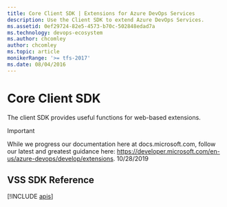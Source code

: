 ```yaml
---
title: Core Client SDK | Extensions for Azure DevOps Services
description: Use the Client SDK to extend Azure DevOps Services.
ms.assetid: 0ef29724-82e5-4573-b70c-502848edad7a
ms.technology: devops-ecosystem
ms.author: chcomley
author: chcomley
ms.topic: article
monikerRange: '>= tfs-2017'
ms.date: 08/04/2016
---
```


# Core Client SDK

The client SDK provides useful functions for web-based extensions.

> [!IMPORTANT]
> While we progress our documentation here at docs.microsoft.com, follow our latest and greatest guidance here: https://developer.microsoft.com/en-us/azure-devops/develop/extensions. 10/28/2019
> 

## VSS SDK Reference 

[!INCLUDE [apis](../../../includes/extend/reference/client/api/VSS/SDK/VSS_SDK/VSS.md)]
